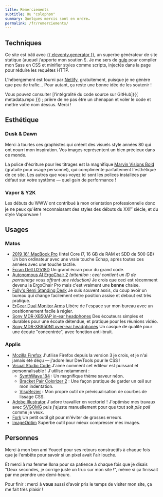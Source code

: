 ```yaml
---
title: Remerciements
subtitle: Ou "colophon"
summary: Quelques mercis sont en ordre…
permalink: /fr/remerciements/
---
```


## Techniques

Ce site est bâti avec [{{ eleventy.generator }}](https://www.11ty.dev/), un superbe générateur de site statique (auquel j'apporte mon soutien !). Je me sers de [gulp](https://gulpjs.com/) pour compiler mon Sass en CSS et minifier styles comme scripts, injectés dans la page pour réduire les requêtes HTTP.

L'hébergement est fourni par [Netlify](https://netlify.com/), gratuitement, puisque je ne génère que peu de trafic… Pour autant, ça reste une bonne idée de les soutenir !

Vous pouvez consulter [l'intégralité du code source sur GitHub]({{ metadata.repo }}) ; prière de ne pas être un chenapan et voler le code et mettre votre nom dessus. Merci !

## Esthétique

### Dusk & Dawn

Merci à tou·tes ces graphistes qui créent des visuels style années 80 qui ont nourri mon inspiration. Vos images représentent un bien précieux dans ce monde.

La police d'écriture pour les titrages est la magnifique [Marvin Visions Bold](https://www.readvisions.com/marvin) (gratuite pour usage personnel), qui complimente parfaitement l'esthétique de ce site. Les autres que vous voyez ici sont les polices installées par défaut sur votre système — quel gain de performance !

### Vapor & Y2K

Les débuts du WWW ont contribué à mon orientation professionnelle donc je ne peux qu'être reconnaissant des styles des débuts du XXI<sup>e</sup> siècle, et du style Vaporwave !

## Usages

### Matos

-   [2019 16" MacBook Pro](https://www.apple.com/macbook-pro-16/) (Intel Core i7, 16 GB de RAM et SDD de 500 GB)
    Un bon ordinateur avec une vraie touche Échap, après toutes ces années avec une touche tactile.
-   [Écran Dell U2518D](https://amzn.to/3dgLwYT)
    Un grand écran pour du grand code.
-   [Autonomous AI ErgoChair 2](https://www.autonomous.ai/office-chairs/ergonomic-chair/?rid=7a4b2c) _(attention : ceci contient un ID de parrainage vous offrant une réduction)_
    Je crois que ceci est récemment devenu la ErgoChair Pro mais c'est vraiment une **bonne** chaise.
-   [Fully's Remi Standing Desk](https://www.fully.com/standing-desks/remi-standing-desk.html)
    Je suis souvent assis, du coup avoir un bureau qui change facilement entre position assise et debout est très pratique.
-   [ErGear Dual Monitor Arms](https://amzn.to/35Y3rQm)
    Libère de l'espace sur mon bureau avec un positionnement facile à régler.
-   [Sony MDR-XB50AP in-ear headphones](https://amzn.to/3x6jtDt)
    Des écouteurs simples et durables pour une écoute détendue, et pratique pour les réunions vidéo.
-   [Sony MDR-XB950N1 over-ear headphones](https://amzn.to/3h0jhAe)
    Un casque de qualité pour une écoute "concentrée", avec fonction anti-bruit.

### Applis

-   [Mozilla Firefox](https://www.mozilla.org/en-US/firefox/new/)
    J'utilise Firefox depuis la version 3 je crois, et je n'ai jamais été déçu — j'adore leur DevTools pour le CSS !
-   [Visual Studio Code](https://code.visualstudio.com/)
    J'aime comment cet éditeur est puissant et personnalisable ! J'utilise notamment :
    -   [SynthWave '84](https://marketplace.visualstudio.com/items?itemName=RobbOwen.synthwave-vscode) : Un magnifique thème saveur néon.
    -   [Bracket Pair Colorizer 2](https://marketplace.visualstudio.com/items?itemName=CoenraadS.bracket-pair-colorizer-2) : Une façon pratique de garder un œil sur mon indentation.
    -   [VisuBezier](https://marketplace.visualstudio.com/items?itemName=chriskirknielsen.visubezier) : Mon propre outil de prévisualisation de courbes de lissage CSS.
-   [Adobe Illustrator](https://www.adobe.com/products/illustrator.html)
    J'adore travailler en vectoriel ! J'optimise mes travaux avec [SVGOMG](https://jakearchibald.github.io/svgomg/) puis j'ajuste manuellement pour que tout soit _pile poil_ comme je veux.
-   [Fork](https://fork.dev/)
    Un petit outil git pour m'éviter de grosses erreurs.
-   [ImageOptim](https://imageoptim.com/mac)
    Superbe outil pour mieux compresser mes images.

## Personnes

Merci à mon bon ami Youcef pour ses retours constructifs à chaque fois que je l'embête pour savoir si un pixel avait l'air louche.

Et merci à ma femme Ilona pour sa patience à chaque fois que je disais "Deux secondes, je corrige juste un truc sur mon site !", même si ça finissait par me prendre une demi-heure.

Pour finir : merci à **vous** aussi d'avoir pris le temps de visiter mon site, ça me fait très plaisir !
